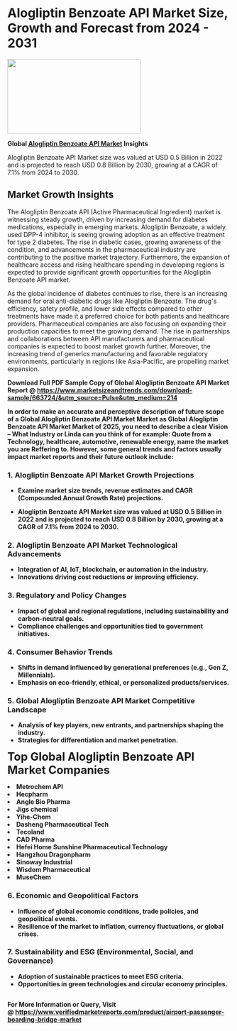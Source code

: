 <H1>Alogliptin Benzoate API Market Size, Growth and Forecast from 2024 - 2031</H1><img class="aligncenter size-medium wp-image-584254" src="https://thirdeyenews.in/wp-content/uploads/2024/09/Global-Market-Research-300x168.jpeg" alt="" width="300" height="168" /><p><strong>Global&nbsp;<a href="https://www.marketsizeandtrends.com/download-sample/663724/&amp;utm_source=Pulse&amp;utm_medium=214">Alogliptin Benzoate API Market</a> Insights</strong></p><p>Alogliptin Benzoate API Market size was valued at USD 0.5 Billion in 2022 and is projected to reach USD 0.8 Billion by 2030, growing at a CAGR of 7.1% from 2024 to 2030.</p><p><h2>Market Growth Insights</h2> <p>The Alogliptin Benzoate API (Active Pharmaceutical Ingredient) market is witnessing steady growth, driven by increasing demand for diabetes medications, especially in emerging markets. Alogliptin Benzoate, a widely used DPP-4 inhibitor, is seeing growing adoption as an effective treatment for type 2 diabetes. The rise in diabetic cases, growing awareness of the condition, and advancements in the pharmaceutical industry are contributing to the positive market trajectory. Furthermore, the expansion of healthcare access and rising healthcare spending in developing regions is expected to provide significant growth opportunities for the Alogliptin Benzoate API market.</p> <p><strong></strong></p> <p>As the global incidence of diabetes continues to rise, there is an increasing demand for oral anti-diabetic drugs like Alogliptin Benzoate. The drug's efficiency, safety profile, and lower side effects compared to other treatments have made it a preferred choice for both patients and healthcare providers. Pharmaceutical companies are also focusing on expanding their production capacities to meet the growing demand. The rise in partnerships and collaborations between API manufacturers and pharmaceutical companies is expected to boost market growth further. Moreover, the increasing trend of generics manufacturing and favorable regulatory environments, particularly in regions like Asia-Pacific, are propelling market expansion.</p> <p><strong></p><p><span class=""><strong>Download Full PDF Sample Copy of Global Alogliptin Benzoate API Market Report</strong> @ <a href="https://www.marketsizeandtrends.com/download-sample/663724/&amp;utm_source=Pulse&amp;utm_medium=214" target="_blank">https://www.marketsizeandtrends.com/download-sample/663724/&amp;utm_source=Pulse&amp;utm_medium=214</a></span></p><p>In order to make an accurate and perceptive description of future scope of a Global&nbsp;Alogliptin Benzoate API Market Market as Global&nbsp;Alogliptin Benzoate API Market Market of 2025, you need to describe a clear Vision &ndash; What Industry or Linda can you think of for example: Quote from a Technology, healthcare, automotive, renewable energy, name the market you are Reffering to. However, some general trends and factors usually impact market reports and their future outlook include:</p><h3>1.&nbsp;<strong>Alogliptin Benzoate API Market Growth Projections</strong></h3><ul><li>Examine market size trends, revenue estimates and CAGR (Compounded Annual Growth Rate) projections.</li><li><p>Alogliptin Benzoate API Market size was valued at USD 0.5 Billion in 2022 and is projected to reach USD 0.8 Billion by 2030, growing at a CAGR of 7.1% from 2024 to 2030.</p></li></ul><h3>2.&nbsp;<strong>Alogliptin Benzoate API Market Technological Advancements</strong></h3><ul><li>Integration of AI, IoT, blockchain, or automation in the industry.</li><li>Innovations driving cost reductions or improving efficiency.</li></ul><h3>3.&nbsp;<strong>Regulatory and Policy Changes</strong></h3><ul><li>Impact of global and regional regulations, including sustainability and carbon-neutral goals.</li><li>Compliance challenges and opportunities tied to government initiatives.</li></ul><h3>4.&nbsp;<strong>Consumer Behavior Trends</strong></h3><ul><li>Shifts in demand influenced by generational preferences (e.g., Gen Z, Millennials).</li><li>Emphasis on eco-friendly, ethical, or personalized products/services.</li></ul><h3>5.&nbsp;<strong>Global Alogliptin Benzoate API Market Competitive Landscape</strong></h3><ul><li>Analysis of key players, new entrants, and partnerships shaping the industry.</li><li>Strategies for differentiation and market penetration.</li></ul><p data-pm-slice="1 1 []"><span style="color: inherit; font-family: inherit; font-size: 25px;">Top Global Alogliptin Benzoate API Market Companies</span></p><div class="" data-test-id=""><p><li>Metrochem API</li><li> Hecpharm</li><li> Angle Bio Pharma</li><li> Jigs chemical</li><li> Yihe-Chem</li><li> Dasheng Pharmaceutical Tech</li><li> Tecoland</li><li> CAD Pharma</li><li> Hefei Home Sunshine Pharmaceutical Technology</li><li> Hangzhou Dragonpharm</li><li> Sinoway Industrial</li><li> Wisdom Pharmaceutical</li><li> MuseChem</li></p></div><h3>6.&nbsp;<strong>Economic and Geopolitical Factors</strong></h3><ul><li>Influence of global economic conditions, trade policies, and geopolitical events.</li><li>Resilience of the market to inflation, currency fluctuations, or global crises.</li></ul><h3>7.&nbsp;<strong>Sustainability and ESG (Environmental, Social, and Governance)</strong></h3><ul><li>Adoption of sustainable practices to meet ESG criteria.</li><li>Opportunities in green technologies and circular economy principles.</li></ul><h2><strong style="font-size: 14px;">For More Information or Query, Visit @&nbsp;</strong><a style="background-color: #ffffff; font-size: 14px;" href="https://www.marketsizeandtrends.com/report/alogliptin-benzoate-api-market/" target="_blank">https://www.verifiedmarketreports.com/product/airport-passenger-boarding-bridge-market</a></h2>
